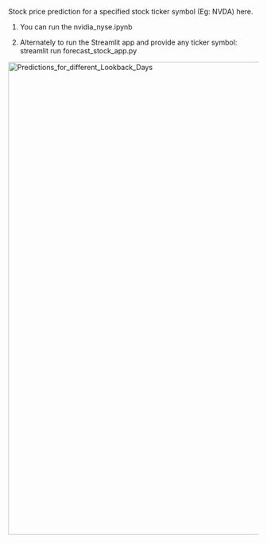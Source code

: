 Stock price prediction for a specified stock ticker symbol (Eg: NVDA) here.

1. You can run the nvidia_nyse.ipynb

2. Alternately to run the Streamlit app and provide any ticker symbol:
streamlit run forecast_stock_app.py


<img width="950" alt="Predictions_for_different_Lookback_Days" src="https://github.com/user-attachments/assets/c0dae6a7-0df1-4b26-9afb-4396e0c3bd85">
